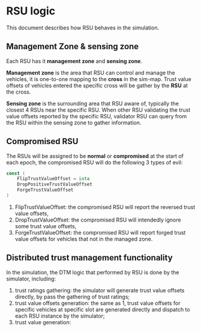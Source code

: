 # RSU logic

This document describes how RSU behaves in the simulation.

## Management Zone & sensing zone

Each RSU has it **management zone** and **sensing zone**.

**Management zone** is the area that RSU can control and manage the vehicles, it is one-to-one mapping to the **cross** in the sim-map. Trust value offsets of vehicles entered the specific cross will be gather by the **RSU** at the cross.

**Sensing zone** is the surrounding area that RSU aware of, typically the closest 4 RSUs near the specific RSU. When other RSU validating the trust value offsets reported by the specific RSU, validator RSU can query from the RSU within the sensing zone to gather information.

## Compromised RSU

The RSUs will be assigned to be **normal** or **compromised** at the start of each epoch, the compromised RSU will do the following 3 types of evil:

```go
const (
	FlipTrustValueOffset = iota
	DropPositiveTrustValueOffset
	ForgeTrustValueOffset
)
```

1. FlipTrustValueOffset: the compromised RSU will report the reversed trust value offsets,
2. DropTrustValueOffset: the compromised RSU will intendedly ignore some trust value offsets,
3. ForgeTrustValueOffset: the compromised RSU will report forged trust value offsets for vehicles that not in the managed zone.

## Distributed trust management functionality

In the simulation, the DTM logic that performed by RSU is done by the simulator, including:

1. trust ratings gathering: the simulator will generate trust value offsets directly, by pass the gathering of trust ratings;
2. trust value offsets generation: the same as 1, trust value offsets for specific vehicles at specific slot are generated directly and dispatch to each RSU instance by the simulator;
3. trust value generation: 